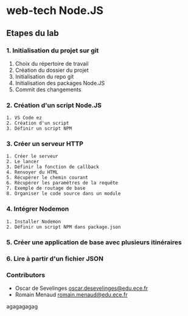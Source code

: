 # web-tech Node.JS

## Etapes du lab

### 1. Initialisation du projet sur git

1. Choix du répertoire de travail
2. Création du dossier du projet
3. Initialisation du repo git
4. Initialisation des packages Node.JS
5. Commit des changements

### 2. Création d'un script Node.JS  

    1. VS Code ez  
    2. Création d'un script  
    3. Définir un script NPM  
### 3. Créer un serveur HTTP

    1. Créer le serveur  
    2. Le lancer  
    3. Définir la fonction de callback  
    4. Renvoyer du HTML  
    5. Récupérer le chemin courant  
    6. Récupérer les paramètres de la requête  
    7. Exemple de routage de base  
    8. Organiser le code source dans un module  
### 4. Intégrer Nodemon  

    1. Installer Nodemon  
    2. Définir un script NPM dans package.json  

### 5. Créer une application de base avec plusieurs itinéraires  

### 6. Lire à partir d'un fichier JSON

### Contributors

- Oscar de Sevelinges <oscar.desevelinges@edu.ece.fr>
- Romain Menaud <romain.menaud@edu.ece.fr>

agagagagag